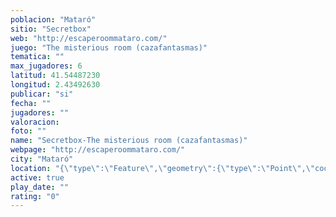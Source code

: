 ```yaml
---
poblacion: "Mataró"
sitio: "Secretbox"
web: "http://escaperoommataro.com/"
juego: "The misterious room (cazafantasmas)"
tematica: ""
max_jugadores: 6
latitud: 41.54487230
longitud: 2.43492630
publicar: "si"
fecha: ""
jugadores: ""
valoracion: 
foto: ""
name: "Secretbox-The misterious room (cazafantasmas)"
webpage: "http://escaperoommataro.com/"
city: "Mataró"
location: "{\"type\":\"Feature\",\"geometry\":{\"type\":\"Point\",\"coordinates\":[41.5448723,2.4349263]}}"
active: true
play_date: ""
rating: "0"
---
```

